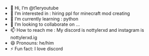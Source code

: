 - 👋 Hi, I’m @t1eryoutube
- 👀 I’m interested in : hiring ppl for minecraft mod creating
- 🌱 I’m currently learning : python 
- 💞️ I’m looking to collaborate on ...
- 📫 How to reach me : My discord is nottylerxd and instagram is nottylerxd.ig
- 😄 Pronouns: he/him
- ⚡ Fun fact: I love discord



